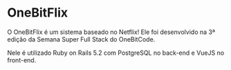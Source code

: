 # OneBitFlix

O OneBitFlix é um sistema baseado no Netflix!
Ele foi desenvolvido na 3ª edição da Semana Super Full Stack do OneBitCode.

Nele é utilizado Ruby on Rails 5.2 com PostgreSQL no back-end e VueJS no front-end.